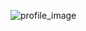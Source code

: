 ![profile_image](https://avatars.githubusercontent.com/u/77871145?s=400&u=8632bb369103492ba22853552d908f3aa42317da&v=4)
